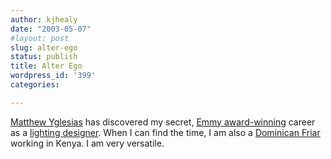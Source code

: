 ```yaml
---
author: kjhealy
date: "2003-05-07"
#layout: post
slug: alter-ego
status: publish
title: Alter Ego
wordpress_id: '399'
categories:

---
```


[Matthew Yglesias](http://www.matthewyglesias.com/archives/000347.html#000347 "Matthew Yglesias") has discovered my secret, [Emmy award-winning](http://www.emmys.com/primetime/2002/cats/lighting.html) career as a [lighting designer](http://lightingdimensions.com/ar/lighting_idol_worship/). When I can find the time, I am also a [Dominican Friar](http://opwahubiriky.www4.50megs.com/friars/friars.htm) working in Kenya. I am very versatile.
